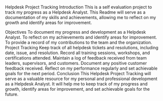 Helpdesk Project Tracking
Introduction
This is a self evaluation project to track my progress as a Helpdesk Analyst. This Readme will serve as a documentation of my skills and achievements, allowing me to reflect on my growth and identify areas for improvement.

Objectives
To document my progress and development as a Helpdesk Analyst.
To reflect on my achievements and identify areas for improvement.
To provide a record of my contributions to the team and the organization.
Project Tracking
Keep track of all helpdesk tickets and resolutions, including date, issue, and resolution.
Record all training sessions, workshops, and certifications attended.
Maintain a log of feedback received from team leaders, supervisors, and customers.
Document any positive customer feedback received.
Reflect on my performance regularly and set achievable goals for the next period.
Conclusion
This Helpdesk Project Tracking will serve as a valuable resource for my personal and professional development as a Helpdesk Analyst. It will help me to keep track of my progress and growth, identify areas for improvement, and set achievable goals for the future.
